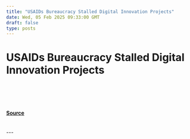 ```yaml
---
title: "USAIDs Bureaucracy Stalled Digital Innovation Projects"
date: Wed, 05 Feb 2025 09:33:00 GMT
draft: false
type: posts
---
```

# USAIDs Bureaucracy Stalled Digital Innovation Projects

<br/>

<br/>

<br/>


#### [Source](https://hackernoon.com/usaids-bureaucracy-stalled-digital-innovation-projects?source=rss)

<br/>
---
